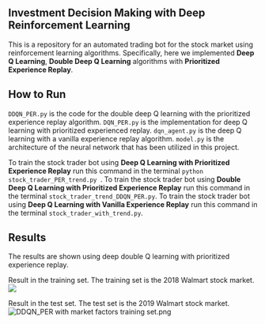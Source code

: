## Investment Decision Making with Deep Reinforcement Learning
This is a repository for an automated trading bot for the stock market using reinforcement learning algorithms. Specifically, here we implemented **Deep Q Learning**, **Double Deep Q Learning** algorithms with **Prioritized Experience Replay**.

## How to Run

`DDQN_PER.py` is the code for the double deep Q learning with the prioritized experience replay algorithm. `DQN_PER.py` is the implementation for deep Q learning with prioritized experienced replay. `dqn_agent.py` is the deep Q learning with a vanilla experience replay algorithm. `model.py` is the architecture of the neural network that has been utilized in this project.

To train the stock trader bot using **Deep Q Learning with Prioritized Experience Replay** run this command in the terminal  ``python stock_trader_PER_trend.py ``. To train the stock trader bot using **Double Deep Q Learning with Prioritized Experience Replay** run this command in the terminal  ``stock_trader_trend_DDQN_PER.py``. To train the stock trader bot using **Deep Q Learning with Vanilla Experience Replay** run this command in the terminal  ``stock_trader_with_trend.py``. 
## Results
The results are shown using deep double Q learning with prioritized experience replay. 

Result in the training set. The training set is the 2018 Walmart stock market.
![](https://github.com/SwaksharDeb/stock-trader/blob/master/photos/DDQN_PER%20with%20market%20factors%20training%20set.png)

Result in the test set. The test set is the 2019 Walmart stock market.
![DDQN_PER with market factors training set.png](https://github.com/SwaksharDeb/stock-trader/blob/master/photos/DDQN_PER%20with%20market%20factors%20test%20set.png)
